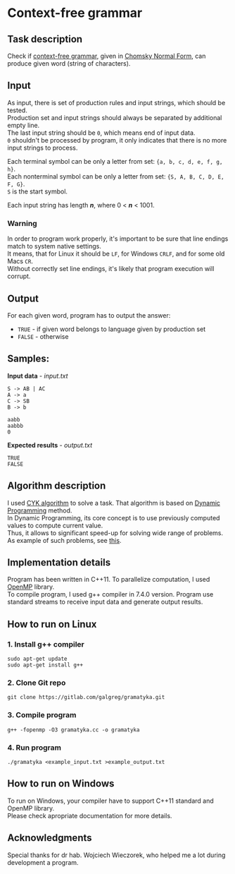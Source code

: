 # Context-free grammar
## Task description
Check if [context-free grammar](https://en.wikipedia.org/wiki/Context-free_grammar), given in [Chomsky Normal Form](https://en.wikipedia.org/wiki/Chomsky_normal_form), can produce given word (string of characters).

## Input
As input, there is set of production rules and input strings, which should be tested.  
Production set and input strings should always be separated by additional empty line.  
The last input string should be `0`, which means end of input data.  
`0` shouldn't be processed by program, it only indicates that there is no more input strings to process.

Each terminal symbol can be only a letter from set: `{a, b, c, d, e, f, g, h}`.  
Each nonterminal symbol can be only a letter from set: `{S, A, B, C, D, E, F, G}`.  
`S` is the start symbol.

Each input string has length **_n_**, where 0 < **_n_** < 1001.

### Warning
In order to program work properly, it's important to be sure that line endings match to system native settings.  
It means, that for Linux it should be `LF`, for Windows `CRLF`, and for some old Macs `CR`.  
Without correctly set line endings, it's likely that program execution will corrupt.

## Output
For each given word, program has to output the answer:
* `TRUE` - if given word belongs to language given by production set
* `FALSE` - otherwise
## Samples:
  **Input data** - _input.txt_
  ```
  S -> AB | AC
  A -> a
  C -> SB
  B -> b

aabb
aabbb
0
  ```
  
  **Expected results** - _output.txt_
  ```
  TRUE
  FALSE
  ```

## Algorithm description
I used [CYK algorithm](https://en.wikipedia.org/wiki/CYK_algorithm) to solve a task.
That algorithm is based on [Dynamic Programming](https://www.geeksforgeeks.org/dynamic-programming/) method.  
In Dynamic Programming, its core concept is to use previously computed values to compute current value.  
Thus, it allows to significant speed-up for solving wide range of problems.  
As example of such problems, see [this](https://blog.usejournal.com/top-50-dynamic-programming-practice-problems-4208fed71aa3).

## Implementation details
Program has been written in C++11. 
To parallelize computation, I used [OpenMP](https://www.openmp.org/) library.  
To compile program, I used g++ compiler in 7.4.0 version.
Program use standard streams to receive input data and generate output results.

## How to run on Linux
### 1. Install g++ compiler
  ```
sudo apt-get update
sudo apt-get install g++
  ```
### 2. Clone Git repo
  ```
git clone https://gitlab.com/galgreg/gramatyka.git
  ```
### 3. Compile program
  ```
g++ -fopenmp -O3 gramatyka.cc -o gramatyka
  ```
### 4. Run program
  ```
./gramatyka <example_input.txt >example_output.txt
  ```

## How to run on Windows
To run on Windows, your compiler have to support C++11 standard and OpenMP library.  
Please check apropriate documentation for more details.

## Acknowledgments
Special thanks for dr hab. Wojciech Wieczorek, who helped me a lot during development a program.
